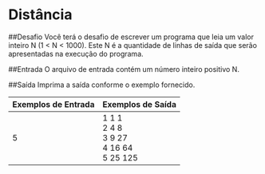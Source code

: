 # Distância
##Desafio
Você terá o desafio de escrever um programa que leia um valor inteiro N (1 < N < 1000). Este N é a quantidade de linhas de saída que serão apresentadas na execução do programa.

##Entrada
O arquivo de entrada contém um número inteiro positivo N.

##Saída
Imprima a saída conforme o exemplo fornecido.



| Exemplos de Entrada  | Exemplos de Saída  | 
|---|---|
| 5 | 1 1 1 <br> 2 4 8 <br> 3 9 27 <br> 4 16 64 <br> 5 25 125 |
